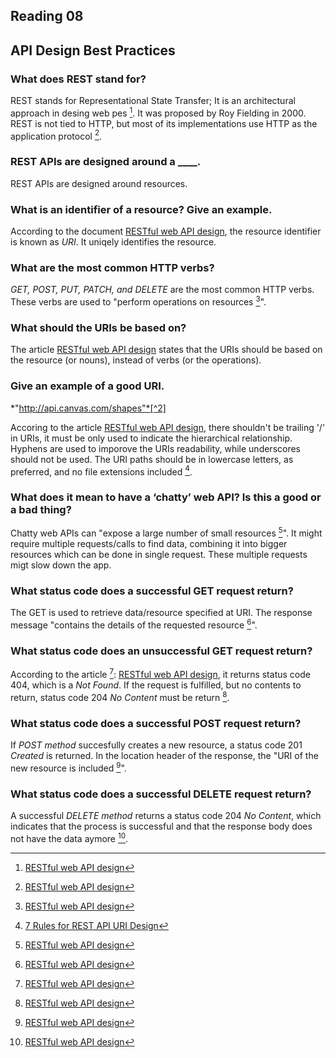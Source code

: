 ## Reading 08

## API Design Best Practices

### What does REST stand for?

REST stands for Representational State Transfer; It is an architectural approach in desing web pes [^1]. It was proposed by Roy Fielding in 2000. REST is not tied to HTTP, but most of its implementations use HTTP as the application protocol [^1].

### REST APIs are designed around a ____.

REST APIs are designed around resources.

### What is an identifier of a resource? Give an example.

According to the document [RESTful web API design](https://learn.microsoft.com/en-us/azure/architecture/best-practices/api-design#what-is-rest), the resource identifier is known as *URI*. It uniqely identifies the resource.

### What are the most common HTTP verbs?

*GET, POST, PUT, PATCH, and DELETE* are the most common HTTP verbs. These verbs are used to "perform operations on resources [^1]".

### What should the URIs be based on?

The article [RESTful web API design](https://learn.microsoft.com/en-us/azure/architecture/best-practices/api-design#what-is-rest) states that the URIs should be based on the resource (or nouns), instead of verbs (or the operations).

### Give an example of a good URI.

*"http://api.canvas.com/shapes"*[^2]

Accoring to the article [RESTful web API design](https://learn.microsoft.com/en-us/azure/architecture/best-practices/api-design#what-is-rest), there shouldn't be trailing '/' in URIs, it must be only used to indicate the hierarchical relationship. Hyphens are used to imporove the URIs readability, while underscores should not be used. The URI paths should be in lowercase letters, as preferred, and no file extensions included [^2].

### What does it mean to have a ‘chatty’ web API? Is this a good or a bad thing?

Chatty web APIs can "expose a large number of small resources [^1]". It might require multiple requests/calls to find data, combining it into bigger resources which  can be done in single request. These multiple requests migt slow down the app.

### What status code does a successful GET request return?

The GET is used to retrieve data/resource specified at URI. The response message "contains the details of the requested resource [^1]".

### What status code does an unsuccessful GET request return?

According to the article [^1]: [RESTful web API design](https://learn.microsoft.com/en-us/azure/architecture/best-practices/api-design#what-is-rest), it returns status code 404, which is a *Not Found*. If the request is fulfilled, but no contents to return, status code 204 *No Content* must be return [^1].

### What status code does a successful POST request return?

If *POST method* succesfully creates a new resource, a status code 201 *Created* is returned. In the location header of the response, the "URI of the new resource is included [^1]".

### What status code does a successful DELETE request return?

A successful *DELETE method* returns a status code 204 *No Content*, which indicates that the process is successful and that the response body does not have the data aymore [^1].



[^1]: [RESTful web API design](https://learn.microsoft.com/en-us/azure/architecture/best-practices/api-design#what-is-rest)
[^2]: [7 Rules for REST API URI Design](https://blog.restcase.com/7-rules-for-rest-api-uri-design/)
